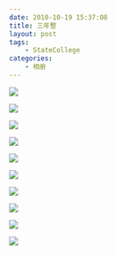 ```yaml
---
date: 2010-10-19 15:37:08
title: 三年整
layout: post
tags:
    - StateCollege
categories:
    - 相册
---
```

![](http://pic.ztpala.com/wp-content/uploads/2010/10/IMG_0555-400x300.jpg)

![](http://pic.ztpala.com/wp-content/uploads/2010/10/IMG_0556-400x300.jpg)

![](http://pic.ztpala.com/wp-content/uploads/2010/10/IMG_0558-400x300.jpg)

![](http://pic.ztpala.com/wp-content/uploads/2010/10/IMG_0566-300x400.jpg)

![](http://pic.ztpala.com/wp-content/uploads/2010/10/IMG_0599-300x400.jpg)

![](http://pic.ztpala.com/wp-content/uploads/2010/10/IMG_0298-400x300.jpg)

![](http://pic.ztpala.com/wp-content/uploads/2010/10/IMG_0607-300x400.jpg)

![](http://pic.ztpala.com/wp-content/uploads/2010/10/IMG_0933-400x300.jpg)

![](http://pic.ztpala.com/wp-content/uploads/2010/10/IMG_0934-400x300.jpg)

![](http://pic.ztpala.com/wp-content/uploads/2010/10/IMG_0936-300x400.jpg)
